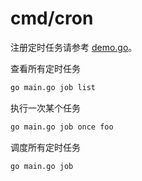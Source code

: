 # cmd/cron

注册定时任务请参考 [demo.go](./demo.go)。

查看所有定时任务
```bash
go main.go job list
```

执行一次某个任务
```bash
go main.go job once foo
```

调度所有定时任务
```bash
go main.go job
```

